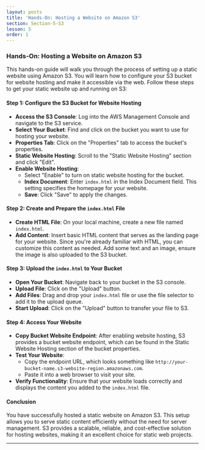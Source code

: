 ```yaml
---
layout: posts
title: 'Hands-On: Hosting a Website on Amazon S3'
section: Section-5-S3
lesson: 5
order: 1
---
```


### Hands-On: Hosting a Website on Amazon S3

This hands-on guide will walk you through the process of setting up a static website using Amazon S3. You will learn how to configure your S3 bucket for website hosting and make it accessible via the web. Follow these steps to get your static website up and running on S3:

<!-- pagebreak -->

#### Step 1: Configure the S3 Bucket for Website Hosting

- **Access the S3 Console**: Log into the AWS Management Console and navigate to the S3 service.
- **Select Your Bucket**: Find and click on the bucket you want to use for hosting your website.
- **Properties Tab**: Click on the "Properties" tab to access the bucket's properties.
- **Static Website Hosting**: Scroll to the "Static Website Hosting" section and click "Edit".
- **Enable Website Hosting**:
  - Select "Enable" to turn on static website hosting for the bucket.
  - **Index Document**: Enter `index.html` in the Index Document field. This setting specifies the homepage for your website.
  - **Save**: Click "Save" to apply the changes.
  <!-- pagebreak -->

#### Step 2: Create and Prepare the `index.html` File

- **Create HTML File**: On your local machine, create a new file named `index.html`.
- **Add Content**: Insert basic HTML content that serves as the landing page for your website. Since you're already familiar with HTML, you can customize this content as needed. Add some text and an image, ensure the image is also uploaded to the S3 bucket.
<!-- pagebreak -->

#### Step 3: Upload the `index.html` to Your Bucket

- **Open Your Bucket**: Navigate back to your bucket in the S3 console.
- **Upload File**: Click on the "Upload" button.
- **Add Files**: Drag and drop your `index.html` file or use the file selector to add it to the upload queue.
- **Start Upload**: Click on the "Upload" button to transfer your file to S3.
<!-- pagebreak -->

#### Step 4: Access Your Website

- **Copy Bucket Website Endpoint**: After enabling website hosting, S3 provides a bucket website endpoint, which can be found in the Static Website Hosting section of the bucket properties.
- **Test Your Website**:
  - Copy the endpoint URL, which looks something like `http://your-bucket-name.s3-website-region.amazonaws.com`.
  - Paste it into a web browser to visit your site.
- **Verify Functionality**: Ensure that your website loads correctly and displays the content you added to the `index.html` file.
<!-- pagebreak -->

#### Conclusion

You have successfully hosted a static website on Amazon S3. This setup allows you to serve static content efficiently without the need for server management. S3 provides a scalable, reliable, and cost-effective solution for hosting websites, making it an excellent choice for static web projects.

---
